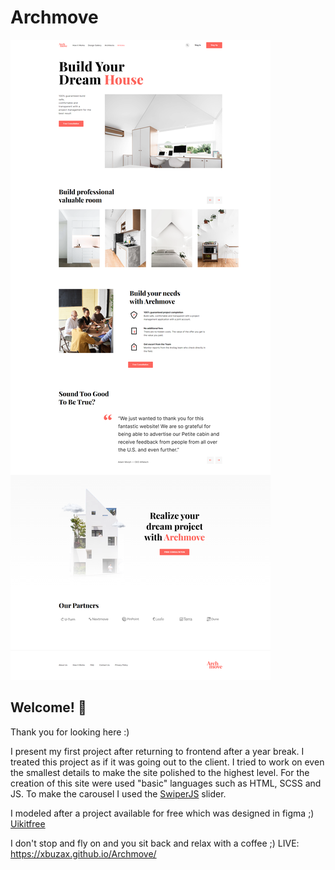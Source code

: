 # Archmove

![Design Archmove](./src/img/Archmove-page.png)

## Welcome! 👋

Thank you for looking here :)

I present my first project after returning to frontend after a year break.
I treated this project as if it was going out to the client. I tried to work on even the smallest details to make the site polished to the highest level. For the creation of this site were used "basic" languages such as HTML, SCSS and JS.
To make the carousel I used the [SwiperJS](https://swiperjs.com/) slider.

I modeled after a project available for free which was designed in figma ;)
[Uikitfree](https://uikitfree.com/free-architecture-responsive-website-design-figma-template/)

I don't stop and fly on and you sit back and relax with a coffee ;) 
LIVE: https://xbuzax.github.io/Archmove/